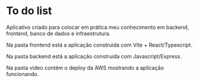 # To do list

Aplicativo criado para colocar em prática meu conhecimento em backend, frontend, banco de dados e infraestrutura.

Na pasta frontend está a aplicação construida com Vite + React/Typescript.

Na pasta backend está a aplicação construida com Javascript/Express.

Na pasta vídeo contém o deploy da AWS mostrando a aplicação funcionando.
